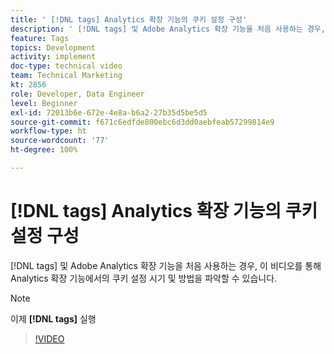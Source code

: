 ```yaml
---
title: ' [!DNL tags] Analytics 확장 기능의 쿠키 설정 구성'
description: ' [!DNL tags] 및 Adobe Analytics 확장 기능을 처음 사용하는 경우, 이 비디오를 통해 Analytics 확장 기능에서의 쿠키 설정 시기 및 방법을 파악할 수 있습니다.'
feature: Tags
topics: Development
activity: implement
doc-type: technical video
team: Technical Marketing
kt: 2856
role: Developer, Data Engineer
level: Beginner
exl-id: 72013b6e-672e-4e8a-b6a2-27b35d5be5d5
source-git-commit: f671c6edfde800ebc6d3dd0aebfeab57299814e9
workflow-type: ht
source-wordcount: '77'
ht-degree: 100%

---
```


# [!DNL tags] Analytics 확장 기능의 쿠키 설정 구성

[!DNL tags] 및 Adobe Analytics 확장 기능을 처음 사용하는 경우, 이 비디오를 통해 Analytics 확장 기능에서의 쿠키 설정 시기 및 방법을 파악할 수 있습니다.

>[!NOTE]
>
> 이제 **[!DNL tags]** 실행

>[!VIDEO](https://video.tv.adobe.com/v/27212/?quality=12&learn=on)
